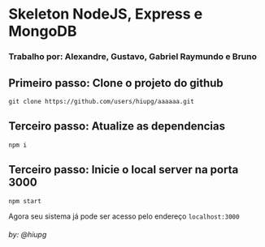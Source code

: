 # Skeleton NodeJS, Express e MongoDB
### Trabalho por: Alexandre, Gustavo, Gabriel Raymundo e Bruno

## Primeiro passo: Clone o projeto do github
    git clone https://github.com/users/hiupg/aaaaaa.git

## Terceiro passo: Atualize as dependencias
    npm i

## Terceiro passo: Inicie o local server na porta 3000
    npm start

Agora seu sistema já pode ser acesso pelo endereço `localhost:3000`

###### by: @hiupg